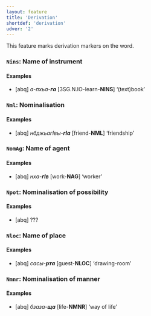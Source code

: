 ```yaml
---
layout: feature
title: 'Derivation'
shortdef: 'derivation'
udver: '2'
---
```


This feature marks derivation markers on the word.

### <a name="Nins">`Nins`</a>: Name of instrument

#### Examples

* [abq] _а-пхьа-<b>га</b>_ [3SG.N.IO-learn-<b>NINS</b>] ‘(text)book’

### <a name="Nml">`Nml`</a>: Nominalisation

#### Examples

* [abq] _нбджьагIвы-<b>гIа</b>_ [friend-<b>NML</b>] ‘friendship’

### <a name="NomAg">`NomAg`</a>: Name of agent

#### Examples

* [abq] _нха-<b>гIв</b>_ [work-<b>NAG</b>] ‘worker’

### <a name="Npot">`Npot`</a>: Nominalisation of possibility

#### Examples

* [abq] ???

### <a name="Nloc">`Nloc`</a>: Name of place

#### Examples

* [abq] _сасы-<b>рта</b>_ [guest-<b>NLOC</b>] ‘drawing-room’

### <a name="Nmnr">`Nmnr`</a>: Nominalisation of manner

#### Examples

* [abq] _бзаза-<b>ща</b>_ [life-<b>NMNR</b>] ‘way of life’
